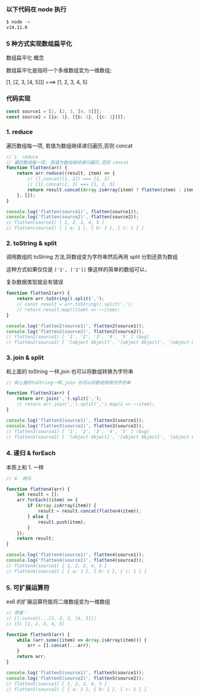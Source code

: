 ### 以下代码在 node 执行

```bash
$ node -v
v14.11.0
```

### 5 种方式实现数组扁平化

数组扁平化 概念

数组扁平化是指将一个多维数组变为一维数组;

[1, [2, 3, [4, 5]]] ===> [1, 2, 3, 4, 5]

### 代码实现

```js
const source1 = [1, [2, 3, [4, 5]]];
const source2 = [{a: 1}, [{b: 1}, [{c: 1}]]];
```

### 1. reduce

遍历数组每一项, 若值为数组继续递归遍历,否则 concat

```js
// 1. reduce
// 遍历数组每一项, 若值为数组继续递归遍历,否则 concat
function flatten(arr) {
    return arr.reduce((result, item) => {
        // [].concat([1, 2]) === [1, 2]
        // [1].concat(2, 3) === [1, 2, 3]
        return result.concat(Array.isArray(item) ? flatten(item) : item);
    }, []);
}

console.log('flatten(source1)', flatten(source1));
console.log('flatten(source2)', flatten(source2));
// flatten(source1) [ 1, 2, 3, 4, 5 ]
// flatten(source2) [ { a: 1 }, { b: 1 }, { c: 1 } ]
```

### 2. toString & split

调用数组的 toString 方法,将数组变为字符串然后再用 split 分割还原为数组

这种方式如果仅仅是 `['1', ['2']]` 像这样的简单的数组可以，

复杂数据类型就会有错误

```js
function flatten2(arr) {
    return arr.toString().split(',');
    // const result = arr.toString().split(',');
    // return result.map((item) => ~~item);
}

console.log('flatten2(source1)', flatten2(source1));
console.log('flatten2(source2)', flatten2(source2));
// flatten2(source1) [ '1', '2', '3', '4', '5' ] (bug)
// flatten2(source2) [ '[object Object]', '[object Object]', '[object Object]' ] (bug)
```

### 3. join & split

和上面的 toString 一样,join 也可以将数组转换为字符串

```js
// 和上面的toString一样,join 也可以将数组转换为字符串

function flatten3(arr) {
    return arr.join(',').split(',');
    // return arr.join(',').split(',').map(i => ~~item);
}

console.log('flatten3(source1)', flatten3(source1));
console.log('flatten3(source2)', flatten3(source2));
// flatten3(source1) [ '1', '2', '3', '4', '5' ] (bug)
// flatten3(source2) [ '[object Object]', '[object Object]', '[object Object]' ] (bug)
```

### 4. 递归 & forEach

本质上和 1. 一样

```js
// 4. 递归

function flatten4(arr) {
    let result = [];
    arr.forEach((item) => {
        if (Array.isArray(item)) {
            result = result.concat(flatten4(item));
        } else {
            result.push(item);
        }
    });
    return result;
}

console.log('flatten4(source1)', flatten4(source1));
console.log('flatten4(source2)', flatten4(source2));
// flatten4(source1) [ 1, 2, 3, 4, 5 ]
// flatten4(source2) [ { a: 1 }, { b: 1 }, { c: 1 } ]
```

### 5. 可扩展运算符

es6 的扩展运算符能将二维数组变为一维数组

```js
// 原理：
// [].concat(...[1, 2, 3, [4, 5]])
// (5) [1, 2, 3, 4, 5]

function flatten5(arr) {
    while (arr.some((item) => Array.isArray(item))) {
        arr = [].concat(...arr);
    }
    return arr;
}

console.log('flatten5(source1)', flatten5(source1));
console.log('flatten5(source2)', flatten5(source2));
// flatten5(source1) [ 1, 2, 3, 4, 5 ]
// flatten5(source2) [ { a: 1 }, { b: 1 }, { c: 1 } ]
```
